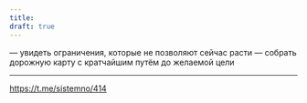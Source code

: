 ```yaml
---
title: 
draft: true
---
```


— увидеть ограничения, которые не позволяют сейчас расти
— собрать дорожную карту с кратчайшим путём до желаемой цели


---
https://t.me/sistemno/414